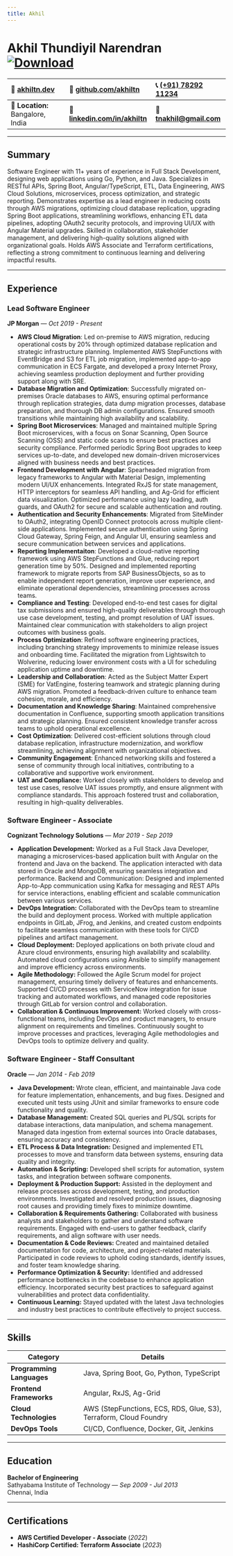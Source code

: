 ```yaml
---
title: Akhil
---
```

# Akhil Thundiyil Narendran [![Download](https://img.shields.io/badge/Download-red)](resume/akhil_resume.pdf)

| 👤 [**akhiltn.dev**](https://akhiltn.dev)       | 🐙 [**github.com/akhiltn**](https://github.com/akhiltn)         | 📞 [(+91) 78292 11234](https://wa.me/917829211234) |
|:--------------------------------------------|:----------------------------------------------------|:---------------------------------------------------|
| 📍 **Location:** Bangalore, India          | 🔗 [**linkedin.com/in/akhiltn**](https://www.linkedin.com/in/akhiltn) | 📧 [**tnakhil@gmail.com**](mailto:tnakhil@gmail.com)          |

---
## Summary
Software Engineer with 11+ years of experience in Full Stack Development, designing web applications using Go, Python, and Java. Specializes in RESTful APIs, Spring Boot, Angular/TypeScript, ETL, Data Engineering, AWS Cloud Solutions, microservices, process optimization, and strategic reporting. Demonstrates expertise as a lead engineer in reducing costs through AWS migrations, optimizing cloud database replication, upgrading Spring Boot applications, streamlining workflows, enhancing ETL data pipelines, adopting OAuth2 security protocols, and improving UI/UX with Angular Material upgrades. Skilled in collaboration, stakeholder management, and delivering high-quality solutions aligned with organizational goals. Holds AWS Associate and Terraform certifications, reflecting a strong commitment to continuous learning and delivering impactful results.

---

## Experience

### **Lead Software Engineer**  
**JP Morgan** — *Oct 2019 - Present*

- **AWS Cloud Migration**: Led on-premise to AWS migration, reducing operational costs by 20% through optimized database replication and strategic infrastructure planning. Implemented AWS StepFunctions with EventBridge and S3 for ETL job migration, implemented app-to-app communication in ECS Fargate, and developed a proxy Internet Proxy, achieving seamless production deployment and further providing support along with SRE.
- **Database Migration and Optimization**: Successfully migrated on-premises Oracle databases to AWS, ensuring optimal performance through replication strategies, data dump migration processes, database preparation, and thorough DB admin configurations. Ensured smooth transitions while maintaining high availability and scalability.
- **Spring Boot Microservices**: Managed and maintained multiple Spring Boot microservices, with a focus on Sonar Scanning, Open Source Scanning (OSS) and static code scans to ensure best practices and security compliance. Performed periodic Spring Boot upgrades to keep services up-to-date, and developed new domain-driven microservices aligned with business needs and best practices.
- **Frontend Development with Angular**: Spearheaded migration from legacy frameworks to Angular with Material Design, implementing modern UI/UX enhancements. Integrated RxJS for state management, HTTP interceptors for seamless API handling, and Ag-Grid for efficient data visualization. Optimized performance using lazy loading, auth guards, and OAuth2 for secure and scalable authentication and routing.
- **Authentication and Security Enhancements**: Migrated from SiteMinder to OAuth2, integrating OpenID Connect protocols across multiple client-side applications. Implemented secure authentication using Spring Cloud Gateway, Spring Feign, and Angular UI, ensuring seamless and secure communication between services and applications.
- **Reporting Implementaiton**: Developed a cloud-native reporting framework using AWS StepFunctions and Glue, reducing report generation time by 50%. Designed and implemented reporting framework to migrate reports from SAP BusinessObjects, so as to enable independent report generation, improve user experience, and eliminate operational dependencies, streamlining processes across teams.
- **Compliance and Testing**: Developed end-to-end test cases for digital tax submissions and ensured high-quality deliverables through thorough use case development, testing, and prompt resolution of UAT issues. Maintained clear communication with stakeholders to align project outcomes with business goals.
- **Process Optimization**: Refined software engineering practices, including branching strategy improvements to minimize release issues and onboarding time. Facilitated the migration from Lightswitch to Wolverine, reducing lower environment costs with a UI for scheduling application uptime and downtime.
- **Leadership and Collaboration**: Acted as the Subject Matter Expert (SME) for VatEngine, fostering teamwork and strategic planning during AWS migration. Promoted a feedback-driven culture to enhance team cohesion, morale, and efficiency.
- **Documentation and Knowledge Sharing**: Maintained comprehensive documentation in Confluence, supporting smooth application transitions and strategic planning. Ensured consistent knowledge transfer across teams to uphold operational excellence.
- **Cost Optimization**: Delivered cost-efficient solutions through cloud database replication, infrastructure modernization, and workflow streamlining, achieving alignment with organizational objectives.
- **Community Engagement**: Enhanced networking skills and fostered a sense of community through local initiatives, contributing to a collaborative and supportive work environment.
- **UAT and Compliance:** Worked closely with stakeholders to develop and test use cases, resolve UAT issues promptly, and ensure alignment with compliance standards. This approach fostered trust and collaboration, resulting in high-quality deliverables.

### **Software Engineer - Associate**  
**Cognizant Technology Solutions** — *Mar 2019 - Sep 2019*

- **Application Development:** Worked as a Full Stack Java Developer, managing a microservices-based application built with Angular on the frontend and Java on the backend. The application interacted with data stored in Oracle and MongoDB, ensuring seamless integration and performance. Backend and Communication: Designed and implemented App-to-App communication using Kafka for messaging and REST APIs for service interactions, enabling efficient and scalable communication between various services.
- **DevOps Integration:** Collaborated with the DevOps team to streamline the build and deployment process. Worked with multiple application endpoints in GitLab, JFrog, and Jenkins, and created custom endpoints to facilitate seamless communication with these tools for CI/CD pipelines and artifact management.
- **Cloud Deployment:** Deployed applications on both private cloud and Azure cloud environments, ensuring high availability and scalability. Automated cloud configurations using Ansible to simplify management and improve efficiency across environments. 
- **Agile Methodology:** Followed the Agile Scrum model for project management, ensuring timely delivery of features and enhancements. Supported CI/CD processes with ServiceNow integration for issue tracking and automated workflows, and managed code repositories through GitLab for version control and collaboration.
- **Collaboration & Continuous Improvement:** Worked closely with cross-functional teams, including DevOps and product managers, to ensure alignment on requirements and timelines. Continuously sought to improve processes and practices, leveraging Agile methodologies and DevOps tools to optimize delivery and quality. 

### **Software Engineer - Staff Consultant**  
**Oracle** — *Jan 2014 - Feb 2019*

- **Java Development:** Wrote clean, efficient, and maintainable Java code for feature implementation, enhancements, and bug fixes. Designed and executed unit tests using JUnit and similar frameworks to ensure code functionality and quality.
- **Database Management:** Created SQL queries and PL/SQL scripts for database interactions, data manipulation, and schema management. Managed data ingestion from external sources into Oracle databases, ensuring accuracy and consistency.
- **ETL Process & Data Integration:** Designed and implemented ETL processes to move and transform data between systems, ensuring data quality and integrity.
- **Automation & Scripting:** Developed shell scripts for automation, system tasks, and integration between software components.
- **Deployment & Production Support:** Assisted in the deployment and release processes across development, testing, and production environments. Investigated and resolved production issues, diagnosing root causes and providing timely fixes to minimize downtime.
- **Collaboration & Requirements Gathering:** Collaborated with business analysts and stakeholders to gather and understand software requirements. Engaged with end-users to gather feedback, clarify requirements, and align software with user needs.
- **Documentation & Code Reviews:** Created and maintained detailed documentation for code, architecture, and project-related materials. Participated in code reviews to uphold coding standards, identify issues, and foster team knowledge sharing.
- **Performance Optimization & Security:** Identified and addressed performance bottlenecks in the codebase to enhance application efficiency. Incorporated security best practices to safeguard against vulnerabilities and protect data confidentiality.
- **Continuous Learning:** Stayed updated with the latest Java technologies and industry best practices to contribute effectively to project success.

---

## Skills

| **Category**              | **Details**                                                                                           |
|---------------------------|-------------------------------------------------------------------------------------------------------|
| **Programming Languages** | Java, Spring Boot, Go, Python, TypeScript                                                            |
| **Frontend Frameworks**   | Angular, RxJS, Ag-Grid                                                                               |
| **Cloud Technologies**    | AWS (StepFunctions, ECS, RDS, Glue, S3), Terraform, Cloud Foundry                                    |
| **DevOps Tools**          | CI/CD, Confluence, Docker, Git, Jenkins                                                             |

---

## Education

**Bachelor of Engineering**  
Sathyabama Institute of Technology — *Sep 2009 - Jul 2013*  
Chennai, India  

---

## Certifications

- **AWS Certified Developer - Associate** (*2022*)  
- **HashiCorp Certified: Terraform Associate** (*2023*)  
